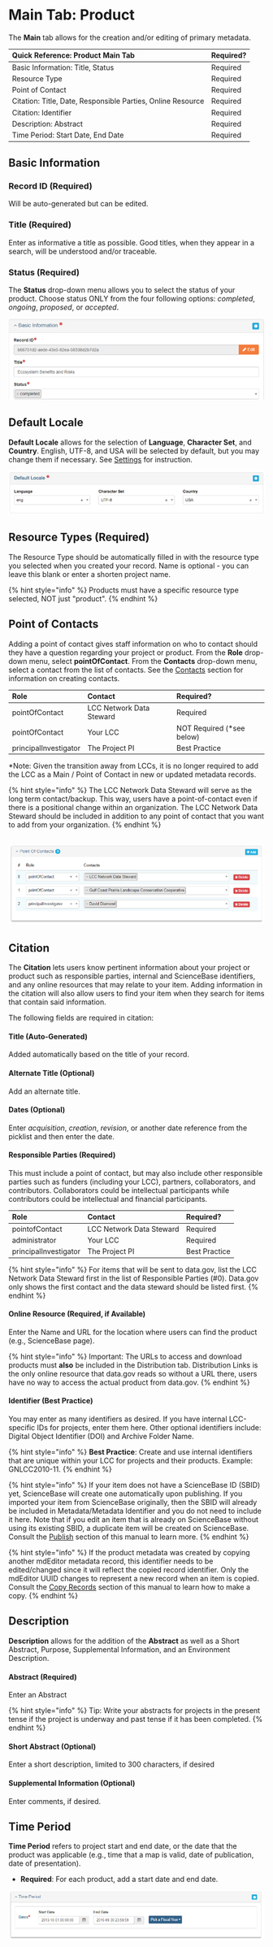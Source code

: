 # Main Tab: Product

The **Main** tab allows for the creation and/or editing of primary metadata.

| Quick Reference: Product Main Tab | Required? |
| :--- | :--- |
| Basic Information: Title, Status | Required |
| Resource Type | Required |
| Point of Contact | Required |
| Citation: Title, Date, Responsible Parties, Online Resource | Required |
| Citation: Identifier | Required |
| Description: Abstract | Required |
| Time Period: Start Date, End Date | Required |

## Basic Information

### Record ID \(Required\)

Will be auto-generated but can be edited.

### Title \(Required\)

Enter as informative a title as possible. Good titles, when they appear in a search, will be understood and/or traceable.

### Status \(Required\)

The **Status** drop-down menu allows you to select the status of your product. Choose status ONLY from the four following options: _completed_, _ongoing_, _proposed_, or _accepted_.

![](../.gitbook/assets/main_screenshot_updated.png)

## Default Locale

**Default Locale** allows for the selection of **Language**, **Character Set**, and **Country**. English, UTF-8, and USA will be selected by default, but you may change them if necessary. See [Settings](../settings.md) for instruction. 

![](../.gitbook/assets/default_locale.png)

## Resource Types \(Required\)

The Resource Type should be automatically filled in with the resource type you selected when you created your record. Name is optional - you can leave this blank or enter a shorten project name.

{% hint style="info" %}
Products must have a specific resource type selected, NOT just "product".
{% endhint %}

## Point of Contacts

Adding a point of contact gives staff information on who to contact should they have a question regarding your project or product. From the **Role** drop-down menu, select **pointOfContact**. From the **Contacts** drop-down menu, select a contact from the list of contacts. See the [Contacts](../contacts/) section for information on creating contacts.

| Role | Contact | Required? |
| :--- | :--- | :--- |
| pointOfContact | LCC Network Data Steward | Required |
| pointOfContact | Your LCC | NOT Required \(\*see below\) |
| principalInvestigator | The Project PI | Best Practice |

\*Note: Given the transition away from LCCs, it is no longer required to add the LCC as a Main / Point of Contact in new or updated metadata records.

{% hint style="info" %}
The LCC Network Data Steward will serve as the long term contact/backup. This way, users have a point-of-contact even if there is a positional change within an organization. The LCC Network Data Steward should be included in addition to any point of contact that you want to add from your organization.
{% endhint %}

## ![](../.gitbook/assets/main_pointsofcontact.PNG)

## Citation

The **Citation** lets users know pertinent information about your project or product such as responsible parties, internal and ScienceBase identifiers, and any online resources that may relate to your item. Adding information in the citation will also allow users to find your item when they search for items that contain said information.

The following fields are required in citation:

#### Title \(Auto-Generated\)

Added automatically based on the title of your record.

#### Alternate Title \(Optional\)

Add an alternate title.

#### Dates \(Optional\)

Enter _acquisition_, _creation_, _revision_, or another date reference from the picklist and then enter the date.

#### Responsible Parties \(Required\)

This must include a point of contact, but may also include other responsible parties such as funders \(including your LCC\), partners, collaborators, and contributors. Collaborators could be intellectual participants while contributors could be intellectual and financial participants.

| Role | Contact | Required? |
| :--- | :--- | :--- |
| pointofContact | LCC Network Data Steward | Required |
| administrator | Your LCC | Required |
| principalInvestigator | The Project PI | Best Practice |

{% hint style="info" %}
For items that will be sent to data.gov, list the LCC Network Data Steward first in the list of Responsible Parties \(\#0\). Data.gov only shows the first contact and the data steward should be listed first.
{% endhint %}

#### Online Resource \(Required, if Available\)

Enter the Name and URL for the location where users can find the product \(e.g., ScienceBase page\).

{% hint style="info" %}
Important: The URLs to access and download products must **also** be included in the Distribution tab. Distribution Links is the only online resource that data.gov reads so without a URL there, users have no way to access the actual product from data.gov.
{% endhint %}

#### Identifier \(Best Practice\)

You may enter as many identifiers as desired. If you have internal LCC-specific IDs for projects, enter them here. Other optional identifiers include: Digital Object Identifier \(DOI\) and Archive Folder Name.

{% hint style="info" %}
**Best Practice**: Create and use internal identifiers that are unique within your LCC for projects and their products. Example: GNLCC2010-11.
{% endhint %}

{% hint style="info" %}
If your item does not have a ScienceBase ID \(SBID\) yet, ScienceBase will create one automatically upon publishing. If you imported your item from ScienceBase originally, then the SBID will already be included in Metadata/Metadata Identifier and you do not need to include it here. Note that if you edit an item that is already on ScienceBase without using its existing SBID, a duplicate item will be created on ScienceBase. Consult the [Publish](../publish/) section of this manual to learn more.
{% endhint %}

{% hint style="info" %}
If the product metadata was created by copying another mdEditor metadata record, this identifier needs to be edited/changed since it will reflect the copied record identifier. Only the mdEditor UUID changes to represent a new record when an item is copied. Consult the [Copy Records](../data-management/copy-records.md) section of this manual to learn how to make a copy.
{% endhint %}

## Description

**Description** allows for the addition of the **Abstract** as well as a Short Abstract, Purpose, Supplemental Information, and an Environment Description.

#### Abstract \(Required\)

Enter an Abstract

{% hint style="info" %}
Tip: Write your abstracts for projects in the present tense if the project is underway and past tense if it has been completed.
{% endhint %}

#### Short Abstract \(Optional\)

Enter a short description, limited to 300 characters, if desired

#### Supplemental Information \(Optional\)

Enter comments, if desired.

## Time Period

**Time Period** refers to project start and end date, or the date that the product was applicable \(e.g., time that a map is valid, date of publication, date of presentation\).

* **Required**: For each product, add a start date and end date.

![](../.gitbook/assets/main-time-period.PNG)

